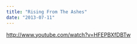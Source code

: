 ```yaml
---
title: "Rising From The Ashes"
date: "2013-07-11"
---
```


http://www.youtube.com/watch?v=HFEPBXfDBTw
